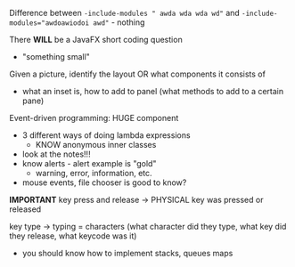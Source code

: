 Difference between `-include-modules " awda wda wda wd"` and `-include-modules="awdoawiodoi awd"` - nothing

There **WILL** be a JavaFX short coding question
- "something small"

Given a picture, identify the layout OR what components it consists of

- what an inset is, how to add to panel (what methods to add to a certain pane)

Event-driven programming: HUGE component
- 3 different ways of doing lambda expressions
	- KNOW anonymous inner classes
- look at the notes!!!
- know alerts - alert example is "gold"
	- warning, error, information, etc.
- mouse events, file chooser is good to know?

**IMPORTANT**
key press and release -> PHYSICAL key was pressed or released

key type -> typing = characters (what character did they type, what key did they release, what keycode was it)


- you should know how to implement stacks, queues maps